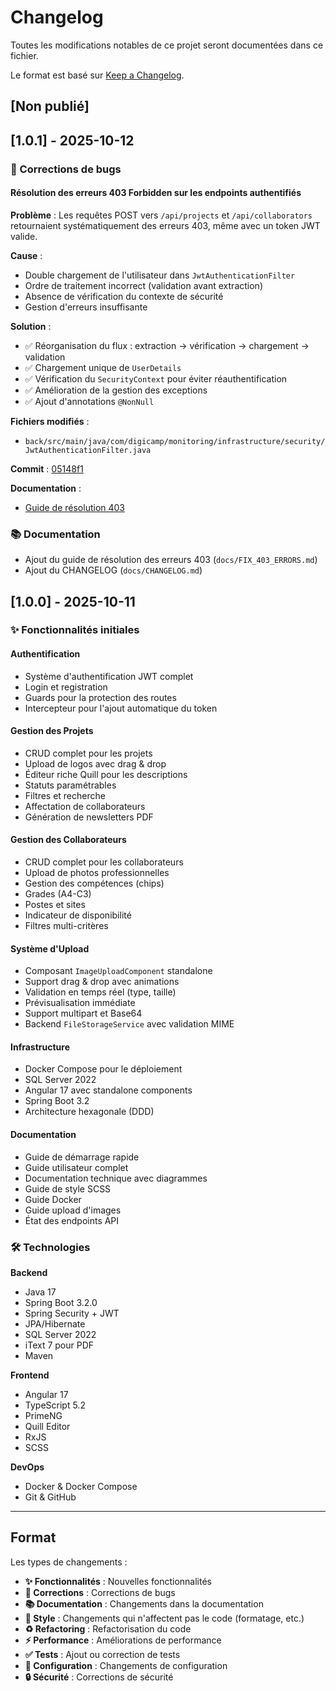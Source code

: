 # Changelog

Toutes les modifications notables de ce projet seront documentées dans ce fichier.

Le format est basé sur [Keep a Changelog](https://keepachangelog.com/fr/1.0.0/).

## [Non publié]

## [1.0.1] - 2025-10-12

### 🐛 Corrections de bugs

#### Résolution des erreurs 403 Forbidden sur les endpoints authentifiés
**Problème** : Les requêtes POST vers `/api/projects` et `/api/collaborators` retournaient systématiquement des erreurs 403, même avec un token JWT valide.

**Cause** : 
- Double chargement de l'utilisateur dans `JwtAuthenticationFilter`
- Ordre de traitement incorrect (validation avant extraction)
- Absence de vérification du contexte de sécurité
- Gestion d'erreurs insuffisante

**Solution** :
- ✅ Réorganisation du flux : extraction → vérification → chargement → validation
- ✅ Chargement unique de `UserDetails`
- ✅ Vérification du `SecurityContext` pour éviter réauthentification
- ✅ Amélioration de la gestion des exceptions
- ✅ Ajout d'annotations `@NonNull`

**Fichiers modifiés** :
- `back/src/main/java/com/digicamp/monitoring/infrastructure/security/JwtAuthenticationFilter.java`

**Commit** : [05148f1](https://github.com/Soufiane4906/DigicampMonitoring/commit/05148f151ff2c8d9959d512fffc126800937269a)

**Documentation** : 
- [Guide de résolution 403](./FIX_403_ERRORS.md)

### 📚 Documentation

- Ajout du guide de résolution des erreurs 403 (`docs/FIX_403_ERRORS.md`)
- Ajout du CHANGELOG (`docs/CHANGELOG.md`)

## [1.0.0] - 2025-10-11

### ✨ Fonctionnalités initiales

#### Authentification
- Système d'authentification JWT complet
- Login et registration
- Guards pour la protection des routes
- Intercepteur pour l'ajout automatique du token

#### Gestion des Projets
- CRUD complet pour les projets
- Upload de logos avec drag & drop
- Éditeur riche Quill pour les descriptions
- Statuts paramétrables
- Filtres et recherche
- Affectation de collaborateurs
- Génération de newsletters PDF

#### Gestion des Collaborateurs
- CRUD complet pour les collaborateurs
- Upload de photos professionnelles
- Gestion des compétences (chips)
- Grades (A4-C3)
- Postes et sites
- Indicateur de disponibilité
- Filtres multi-critères

#### Système d'Upload
- Composant `ImageUploadComponent` standalone
- Support drag & drop avec animations
- Validation en temps réel (type, taille)
- Prévisualisation immédiate
- Support multipart et Base64
- Backend `FileStorageService` avec validation MIME

#### Infrastructure
- Docker Compose pour le déploiement
- SQL Server 2022
- Angular 17 avec standalone components
- Spring Boot 3.2
- Architecture hexagonale (DDD)

#### Documentation
- Guide de démarrage rapide
- Guide utilisateur complet
- Documentation technique avec diagrammes
- Guide de style SCSS
- Guide Docker
- Guide upload d'images
- État des endpoints API

### 🛠️ Technologies

**Backend**
- Java 17
- Spring Boot 3.2.0
- Spring Security + JWT
- JPA/Hibernate
- SQL Server 2022
- iText 7 pour PDF
- Maven

**Frontend**
- Angular 17
- TypeScript 5.2
- PrimeNG
- Quill Editor
- RxJS
- SCSS

**DevOps**
- Docker & Docker Compose
- Git & GitHub

---

## Format

Les types de changements :
- **✨ Fonctionnalités** : Nouvelles fonctionnalités
- **🐛 Corrections** : Corrections de bugs
- **📚 Documentation** : Changements dans la documentation
- **🎨 Style** : Changements qui n'affectent pas le code (formatage, etc.)
- **♻️ Refactoring** : Refactorisation du code
- **⚡ Performance** : Améliorations de performance
- **✅ Tests** : Ajout ou correction de tests
- **🔧 Configuration** : Changements de configuration
- **🔒 Sécurité** : Corrections de sécurité
